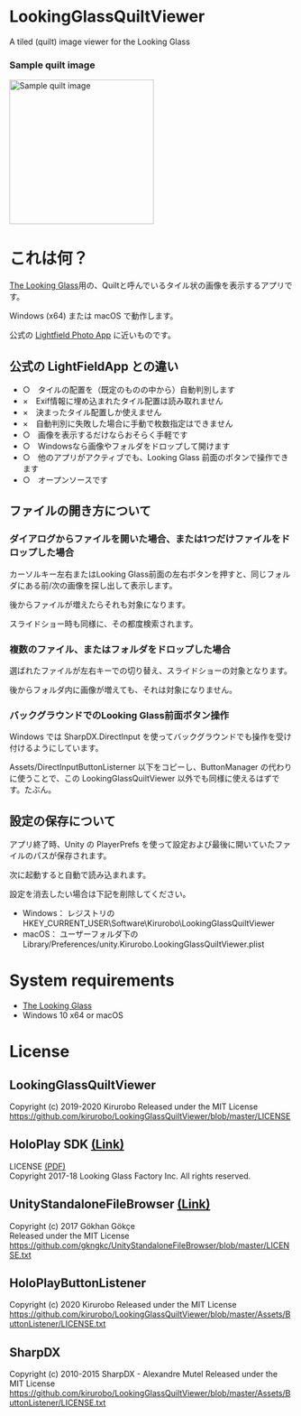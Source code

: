 # LookingGlassQuiltViewer
A tiled (quilt) image viewer for the Looking Glass

### Sample quilt image
<img src="https://github.com/kirurobo/LookingGlassQuiltViewer/blob/master/Assets/StreamingAssets/example01.png" width="256" alt="Sample quilt image">


# これは何？

[The Looking Glass](https://lookingglassfactory.com/)用の、Quiltと呼んでいるタイル状の画像を表示するアプリです。

Windows (x64) または macOS で動作します。

公式の [Lightfield Photo App](https://lookingglassfactory.com/devtools/lightfield-photo-app) に近いものです。

## 公式の LightFieldApp との違い
- ○　タイルの配置を（既定のものの中から）自動判別します
- ×　Exif情報に埋め込まれたタイル配置は読み取れません
- ×　決まったタイル配置しか使えません
- ×　自動判別に失敗した場合に手動で枚数指定はできません
- ○　画像を表示するだけならおそらく手軽です
- ○　Windowsなら画像やフォルダをドロップして開けます
- ○　他のアプリがアクティブでも、Looking Glass 前面のボタンで操作できます
- ○　オープンソースです


## ファイルの開き方について

### ダイアログからファイルを開いた場合、または1つだけファイルをドロップした場合
カーソルキー左右またはLooking Glass前面の左右ボタンを押すと、同じフォルダにある前/次の画像を探し出して表示します。

後からファイルが増えたらそれも対象になります。

スライドショー時も同様に、その都度検索されます。


### 複数のファイル、またはフォルダをドロップした場合
選ばれたファイルが左右キーでの切り替え、スライドショーの対象となります。

後からフォルダ内に画像が増えても、それは対象になりません。


### バックグラウンドでのLooking Glass前面ボタン操作
Windows では SharpDX.DirectInput を使ってバックグラウンドでも操作を受け付けるようにしています。

Assets/DirectInputButtonListerner 以下をコピーし、ButtonManager の代わりに使うことで、この LookingGlassQuiltViewer 以外でも同様に使えるはずです。たぶん。


## 設定の保存について

アプリ終了時、Unity の PlayerPrefs を使って設定および最後に開いていたファイルのパスが保存されます。

次に起動すると自動で読み込まれます。

設定を消去したい場合は下記を削除してください。
- Windows： レジストリの HKEY_CURRENT_USER\Software\Kirurobo\LookingGlassQuiltViewer
- macOS： ユーザーフォルダ下の Library/Preferences/unity.Kirurobo.LookingGlassQuiltViewer.plist


# System requirements
- [The Looking Glass](https://lookingglassfactory.com/)
- Windows 10 x64 or macOS


# License

## LookingGlassQuiltViewer
Copyright (c) 2019-2020 Kirurobo
Released under the MIT License  
https://github.com/kirurobo/LookingGlassQuiltViewer/blob/master/LICENSE


## HoloPlay SDK [(Link)](https://docs.lookingglassfactory.com/Unity/)
LICENSE 
[(PDF)](https://github.com/kirurobo/LookingGlassQuiltViewer/blob/master/Assets/HoloPlay/License.pdf)  
Copyright 2017-18 Looking Glass Factory Inc. All rights reserved.


## UnityStandaloneFileBrowser [(Link)](https://github.com/gkngkc/UnityStandaloneFileBrowser)
Copyright (c) 2017 Gökhan Gökçe  
Released under the MIT License  
https://github.com/gkngkc/UnityStandaloneFileBrowser/blob/master/LICENSE.txt  


## HoloPlayButtonListener
Copyright (c) 2020 Kirurobo
Released under the MIT License  
https://github.com/kirurobo/LookingGlassQuiltViewer/blob/master/Assets/ButtonListener/LICENSE.txt


## SharpDX
Copyright (c) 2010-2015 SharpDX - Alexandre Mutel
Released under the MIT License  
https://github.com/kirurobo/LookingGlassQuiltViewer/blob/master/Assets/ButtonListener/LICENSE.txt
